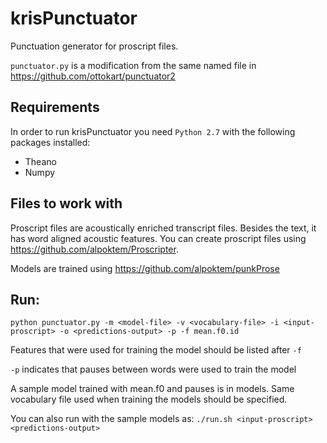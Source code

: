 # krisPunctuator

Punctuation generator for proscript files. 

`punctuator.py` is a modification from the same named file in https://github.com/ottokart/punctuator2

## Requirements
In order to run krisPunctuator you need `Python 2.7` with the following packages installed:

- Theano
- Numpy

## Files to work with

Proscript files are acoustically enriched transcript files. Besides the text, it has word aligned acoustic features. You can create proscript files using https://github.com/alpoktem/Proscripter. 

Models are trained using https://github.com/alpoktem/punkProse

## Run:
`python punctuator.py -m <model-file> -v <vocabulary-file> -i <input-proscript> -o <predictions-output> -p -f mean.f0.id`

Features that were used for training the model should be listed after `-f`

`-p` indicates that pauses between words were used to train the model

A sample model trained with mean.f0 and pauses is in models. Same vocabulary file used when training the models should be specified. 

You can also run with the sample models as:
`./run.sh <input-proscript> <predictions-output>`




